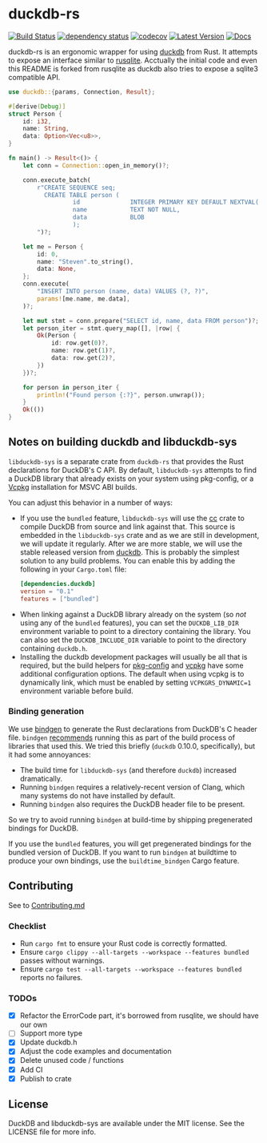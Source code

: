 # duckdb-rs

[![Build Status](https://github.com/wangfenjin/duckdb-rs/workflows/CI/badge.svg)](https://github.com/wangfenjin/duckdb-rs/actions)
[![dependency status](https://deps.rs/repo/github/wangfenjin/duckdb-rs/status.svg)](https://deps.rs/repo/github/wangfenjin/duckdb-rs)
[![codecov](https://codecov.io/gh/wangfenjin/duckdb-rs/branch/main/graph/badge.svg?token=0xV88q8KU0)](https://codecov.io/gh/wangfenjin/duckdb-rs)
[![Latest Version](https://img.shields.io/crates/v/duckdb.svg)](https://crates.io/crates/duckdb)
[![Docs](https://docs.rs/duckdb/badge.svg)](https://docs.rs/duckdb)

duckdb-rs is an ergonomic wrapper for using [duckdb](https://github.com/duckdb/duckdb) from Rust. It attempts to expose
an interface similar to [rusqlite](https://github.com/rusqlite/rusqlite). Acctually the initial code and even this README is
forked from rusqlite as duckdb also tries to expose a sqlite3 compatible API.

```rust
use duckdb::{params, Connection, Result};

#[derive(Debug)]
struct Person {
    id: i32,
    name: String,
    data: Option<Vec<u8>>,
}

fn main() -> Result<()> {
    let conn = Connection::open_in_memory()?;

    conn.execute_batch(
        r"CREATE SEQUENCE seq;
          CREATE TABLE person (
                  id              INTEGER PRIMARY KEY DEFAULT NEXTVAL('seq'),
                  name            TEXT NOT NULL,
                  data            BLOB
                  );
        ")?;

    let me = Person {
        id: 0,
        name: "Steven".to_string(),
        data: None,
    };
    conn.execute(
        "INSERT INTO person (name, data) VALUES (?, ?)",
        params![me.name, me.data],
    )?;

    let mut stmt = conn.prepare("SELECT id, name, data FROM person")?;
    let person_iter = stmt.query_map([], |row| {
        Ok(Person {
            id: row.get(0)?,
            name: row.get(1)?,
            data: row.get(2)?,
        })
    })?;

    for person in person_iter {
        println!("Found person {:?}", person.unwrap());
    }
    Ok(())
}
```

## Notes on building duckdb and libduckdb-sys

`libduckdb-sys` is a separate crate from `duckdb-rs` that provides the Rust
declarations for DuckDB's C API. By default, `libduckdb-sys` attempts to find a DuckDB library that already exists on your system using pkg-config, or a
[Vcpkg](https://github.com/Microsoft/vcpkg) installation for MSVC ABI builds.

You can adjust this behavior in a number of ways:

* If you use the `bundled` feature, `libduckdb-sys` will use the
  [cc](https://crates.io/crates/cc) crate to compile DuckDB from source and
  link against that. This source is embedded in the `libduckdb-sys` crate and
  as we are still in development, we will update it regularly. After we are more stable,
  we will use the stable released version from [duckdb](https://github.com/duckdb/duckdb/releases).
  This is probably the simplest solution to any build problems. You can enable this by adding the following in your `Cargo.toml` file:
  ```toml
  [dependencies.duckdb]
  version = "0.1"
  features = ["bundled"]
  ```
* When linking against a DuckDB library already on the system (so *not* using any of the `bundled` features), you can set the `DUCKDB_LIB_DIR` environment variable to point to a directory containing the library. You can also set the `DUCKDB_INCLUDE_DIR` variable to point to the directory containing `duckdb.h`.
* Installing the duckdb development packages will usually be all that is required, but
  the build helpers for [pkg-config](https://github.com/alexcrichton/pkg-config-rs)
  and [vcpkg](https://github.com/mcgoo/vcpkg-rs) have some additional configuration
  options. The default when using vcpkg is to dynamically link,
  which must be enabled by setting `VCPKGRS_DYNAMIC=1` environment variable before build.


### Binding generation

We use [bindgen](https://crates.io/crates/bindgen) to generate the Rust
declarations from DuckDB's C header file. `bindgen`
[recommends](https://github.com/servo/rust-bindgen#library-usage-with-buildrs)
running this as part of the build process of libraries that used this. We tried
this briefly (`duckdb` 0.10.0, specifically), but it had some annoyances:

* The build time for `libduckdb-sys` (and therefore `duckdb`) increased
  dramatically.
* Running `bindgen` requires a relatively-recent version of Clang, which many
  systems do not have installed by default.
* Running `bindgen` also requires the DuckDB header file to be present.

So we try to avoid running `bindgen` at build-time by shipping
pregenerated bindings for DuckDB.

If you use the `bundled` features, you will get pregenerated bindings for the
bundled version of DuckDB. If you want to run `bindgen` at buildtime to
produce your own bindings, use the `buildtime_bindgen` Cargo feature.

## Contributing

See to [Contributing.md](CONTRIBUTING.md)

### Checklist

- Run `cargo fmt` to ensure your Rust code is correctly formatted.
- Ensure `cargo clippy --all-targets --workspace --features bundled` passes without warnings.
- Ensure `cargo test --all-targets --workspace --features bundled` reports no failures.

### TODOs

- [x] Refactor the ErrorCode part, it's borrowed from rusqlite, we should have our own
- [ ] Support more type
- [x] Update duckdb.h
- [x] Adjust the code examples and documentation
- [x] Delete unused code / functions
- [x] Add CI
- [x] Publish to crate

## License

DuckDB and libduckdb-sys are available under the MIT license. See the LICENSE file for more info.
